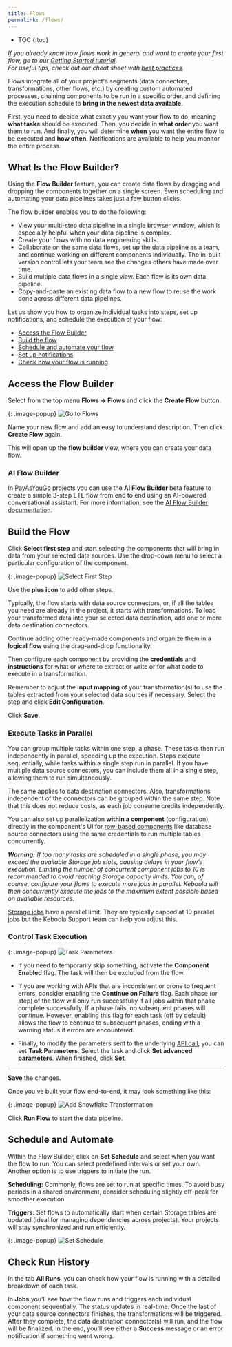 ```yaml
---
title: Flows
permalink: /flows/
---
```


* TOC
{:toc}

*If you already know how flows work in general and want to create your first flow, go to our [Getting Started tutorial](/tutorial/automate/).  
For useful tips, check out our cheat sheet with [best practices](/tutorial/onboarding/cheat-sheet/#automating-your-flow).*

Flows integrate all of your project's segments (data connectors, transformations, other flows, etc.) by creating custom automated processes, chaining components to be run in a specific order, 
and defining the execution schedule to **bring in the newest data available**. 

First, you need to decide what exactly you want your flow to do, meaning **what tasks** should be executed. Then, you decide in **what order** you want them to run. 
And finally, you will determine **when** you want the entire flow to be executed and **how often**. Notifications are available to help you monitor the entire process. 

## What Is the Flow Builder?
Using the **Flow Builder** feature, you can create data flows by dragging and dropping the components together on a single screen.
Even scheduling and automating your data pipelines takes just a few button clicks. 

The flow builder enables you to do the following:

- View your multi-step data pipeline in a single browser window, which is especially helpful when your data pipeline is complex. 
- Create your flows with no data engineering skills.
- Collaborate on the same data flows, set up the data pipeline as a team, and continue working on different components individually. The in-built version control lets your team see the changes others have made over time.
- Build multiple data flows in a single view. Each flow is its own data pipeline.
- Copy-and-paste an existing data flow to a new flow to reuse the work done across different data pipelines.

Let us show you how to organize individual tasks into steps, set up notifications, and schedule the execution of your flow:

- [Access the Flow Builder](#access-the-flow-builder)
- [Build the flow](#build-the-flow)
- [Schedule and automate your flow](#schedule-and-automate)
- [Set up notifications](/management/notifications/)
- [Check how your flow is running](#check-run-history)

## Access the Flow Builder
Select from the top menu **Flows -> Flows** and click the **Create Flow** button.
   
{: .image-popup}
![Go to Flows](/tutorial/automate/automate1.png)

Name your new flow and add an easy to understand description. Then click **Create Flow** again. 

This will open up the **flow builder** view, where you can create your data flow.

### AI Flow Builder

In [PayAsYouGo](/management/payg-project/) projects you can use the **AI Flow Builder** beta feature to create a simple 3-step ETL flow from end to end using an AI-powered conversational assistant. For more information, see the [AI Flow Builder documentation](/flows/ai-flow-builder/).

## Build the Flow
Click **Select first step** and start selecting the components that will bring in data from your selected data sources. Use the drop-down menu to select a particular configuration of the component.

{: .image-popup}
![Select First Step](/flows/build-flow.png)

Use the **plus icon** to add other steps. 

Typically, the flow starts with data source connectors, or, if all the tables you need are already in the project, it starts with transformations. To load your transformed data into your selected data destination, add one or more data destination connectors.

Continue adding other ready-made components and organize them in a **logical flow** using the drag-and-drop functionality. 

Then configure each component by providing the **credentials** and **instructions** for what or where to extract or write or for what code to execute in a transformation.

Remember to adjust the **input mapping** of your transformation(s) to use the tables extracted from your selected data sources if necessary. Select the step and click **Edit Configuration**.

Click **Save**.

### Execute Tasks in Parallel
You can group multiple tasks within one step, a phase. These tasks then run independently in parallel, speeding up the execution. 
Steps execute sequentially, while tasks within a single step run in parallel. If you have multiple data source connectors, you can include them all in a single step, allowing them to run simultaneously. 

The same applies to data destination connectors. Also, transformations independent of the connectors can be grouped within the same step. Note that this does not reduce costs, as each job consume credits independently.

You can also set up parallelization **within a component** (configuration), directly in the component's UI for
[row-based components](/components/#configuration-rows) like database source connectors using the same credentials to run multiple tables concurrently.

***Warning:** If too many tasks are scheduled in a single phase, you may exceed the available Storage job slots, causing delays in your flow’s execution. 
Limiting the number of concurrent component jobs to 10 is recommended to avoid reaching Storage capacity limits. You can, of course, configure your flows to 
execute more jobs in parallel. Keboola will then concurrently execute the jobs to the maximum extent possible based on available resources.*

[Storage jobs](/storage/jobs/) have a parallel limit. They are typically capped at 10 parallel jobs but the Keboola Support team can help you adjust this. 

### Control Task Execution

{: .image-popup}
![Task Parameters](/flows/task-parameters.png)

- If you need to temporarily skip something, activate the **Component Enabled** flag. The task will then be excluded from the flow.

- If you are working with APIs that are inconsistent or prone to frequent errors, consider enabling the **Continue on Failure** flag. Each phase (or step) of the flow will only run successfully if all jobs within that phase complete successfully. If a phase fails, no subsequent phases will continue. However, enabling this flag for each task (off by default) allows the flow to continue to subsequent phases, ending with a warning status if errors are encountered.

- Finally, to modify the parameters sent to the underlying [API call](https://developers.keboola.com/integrate/jobs/#run-a-job), you can set **Task Parameters**. 
Select the task and click **Set advanced parameters**. When finished, click **Set**.

*****

**Save** the changes.

Once you’ve built your flow end-to-end, it may look something like this:

{: .image-popup}
![Add Snowflake Transformation](/flows/add-transformation.png)
   
Click **Run Flow** to start the data pipeline.

## Schedule and Automate
Within the Flow Builder, click on **Set Schedule** and select when you want the flow to run.
You can select predefined intervals or set your own. Another option is to use triggers to initiate the run. 

**Scheduling:** Commonly, flows are set to run at specific times. To avoid busy periods in a shared environment, consider scheduling slightly off-peak for smoother execution.

**Triggers:** Set flows to automatically start when certain Storage tables are updated (ideal for managing dependencies across projects). Your projects will stay synchronized and run efficiently.

{: .image-popup}
![Set Schedule](/flows/set-schedule.png)

## Check Run History
In the tab **All Runs**, you can check how your flow is running with a detailed breakdown of each task. 

In **Jobs** you’ll see how the flow runs and triggers each individual component sequentially. The status updates in real-time. 
Once the last of your data source connectors finishes, the transformations will be triggered. After they complete, the data destination connector(s) will run, and the flow will be finalized. 
In the end, you’ll see either a **Success** message or an error notification if something went wrong.
